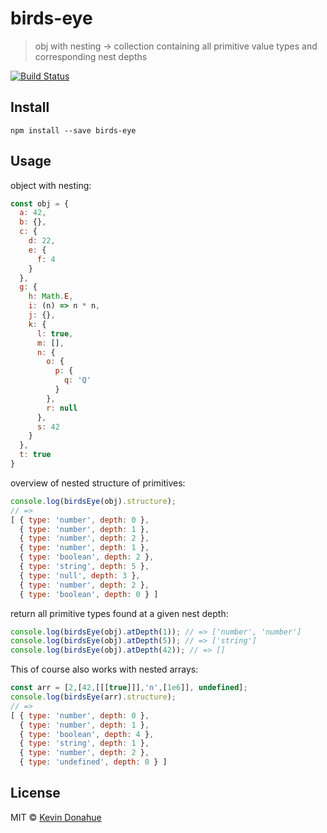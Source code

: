 # birds-eye

> obj with nesting → collection containing all primitive value types and corresponding nest depths

[![Build Status](https://travis-ci.org/kevmannn/birds-eye.svg?branch=master)](https://travis-ci.org/kevmannn/birds-eye)

## Install

```console
npm install --save birds-eye
```

## Usage

object with nesting:
```js
const obj = {
  a: 42,
  b: {},
  c: {
    d: 22,
    e: {
      f: 4
    }
  },
  g: {
    h: Math.E,
    i: (n) => n * n,
    j: {},
    k: {
      l: true,
      m: [],
      n: {
        o: {
          p: {
            q: 'Q'
          }
        },
        r: null
      },
      s: 42
    }
  },
  t: true
}
```

overview of nested structure of primitives:
```js
console.log(birdsEye(obj).structure);
// => 
[ { type: 'number', depth: 0 },
  { type: 'number', depth: 1 },
  { type: 'number', depth: 2 },
  { type: 'number', depth: 1 },
  { type: 'boolean', depth: 2 },
  { type: 'string', depth: 5 },
  { type: 'null', depth: 3 },
  { type: 'number', depth: 2 },
  { type: 'boolean', depth: 0 } ]
```

return all primitive types found at a given nest depth:
```js
console.log(birdsEye(obj).atDepth(1)); // => ['number', 'number']
console.log(birdsEye(obj).atDepth(5)); // => ['string']
console.log(birdsEye(obj).atDepth(42)); // => []
```

This of course also works with nested arrays:
```js
const arr = [2,[42,[[[true]]],'n',[1e6]], undefined];
console.log(birdsEye(arr).structure);
// =>
[ { type: 'number', depth: 0 },
  { type: 'number', depth: 1 },
  { type: 'boolean', depth: 4 },
  { type: 'string', depth: 1 },
  { type: 'number', depth: 2 },
  { type: 'undefined', depth: 0 } ]
```

## License

MIT © [Kevin Donahue](https://twitter.com/recur_excur)
